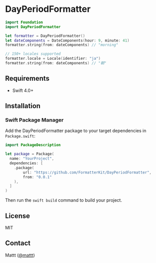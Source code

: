 # DayPeriodFormatter

```swift
import Foundation
import DayPeriodFormatter

let formatter = DayPeriodFormatter()
let dateComponents = DateComponents(hour: 9, minute: 41)
formatter.string(from: dateComponents) // "morning"

// 150+ locales supported
formatter.locale = Locale(identifier: "ja")
formatter.string(from: dateComponents) // "朝"
```

## Requirements

- Swift 4.0+

## Installation

### Swift Package Manager

Add the DayPeriodFormatter package to your target dependencies in `Package.swift`:

```swift
import PackageDescription

let package = Package(
  name: "YourProject",
  dependencies: [
    .package(
        url: "https://github.com/FormatterKit/DayPeriodFormatter",
        from: "0.0.1"
    ),
  ]
)
```

Then run the `swift build` command to build your project.

## License

MIT

## Contact

Mattt ([@mattt](https://twitter.com/mattt))
